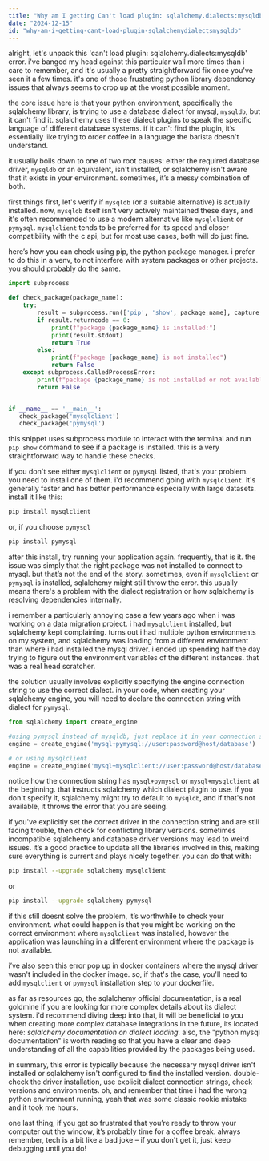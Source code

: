 ```yaml
---
title: "Why am I getting Can't load plugin: sqlalchemy.dialects:mysqldb?"
date: "2024-12-15"
id: "why-am-i-getting-cant-load-plugin-sqlalchemydialectsmysqldb"
---
```


alright, let's unpack this 'can't load plugin: sqlalchemy.dialects:mysqldb' error. i've banged my head against this particular wall more times than i care to remember, and it's usually a pretty straightforward fix once you've seen it a few times. it's one of those frustrating python library dependency issues that always seems to crop up at the worst possible moment.

the core issue here is that your python environment, specifically the sqlalchemy library, is trying to use a database dialect for mysql, `mysqldb`, but it can't find it. sqlalchemy uses these dialect plugins to speak the specific language of different database systems. if it can't find the plugin, it’s essentially like trying to order coffee in a language the barista doesn't understand.

it usually boils down to one of two root causes: either the required database driver, `mysqldb` or an equivalent, isn't installed, or sqlalchemy isn't aware that it exists in your environment. sometimes, it’s a messy combination of both.

first things first, let's verify if `mysqldb` (or a suitable alternative) is actually installed. now, `mysqldb` itself isn't very actively maintained these days, and it's often recommended to use a modern alternative like `mysqlclient` or `pymysql`.  `mysqlclient` tends to be preferred for its speed and closer compatibility with the c api, but for most use cases, both will do just fine.

here’s how you can check using pip, the python package manager. i prefer to do this in a venv, to not interfere with system packages or other projects. you should probably do the same.
```python
import subprocess

def check_package(package_name):
    try:
        result = subprocess.run(['pip', 'show', package_name], capture_output=True, text=True, check=True)
        if result.returncode == 0:
            print(f"package {package_name} is installed:")
            print(result.stdout)
            return True
        else:
            print(f"package {package_name} is not installed")
            return False
    except subprocess.CalledProcessError:
        print(f"package {package_name} is not installed or not available in the current environment.")
        return False


if __name__ == '__main__':
   check_package('mysqlclient')
   check_package('pymysql')

```
this snippet uses subprocess module to interact with the terminal and run `pip show` command to see if a package is installed. this is a very straightforward way to handle these checks.

if you don't see either `mysqlclient` or `pymysql` listed, that's your problem. you need to install one of them. i'd recommend going with `mysqlclient`. it's generally faster and has better performance especially with large datasets. install it like this:
```bash
pip install mysqlclient
```
or, if you choose `pymysql`
```bash
pip install pymysql
```
after this install, try running your application again. frequently, that is it. the issue was simply that the right package was not installed to connect to mysql. but that’s not the end of the story. sometimes, even if `mysqlclient` or `pymysql` is installed, sqlalchemy might still throw the error. this usually means there's a problem with the dialect registration or how sqlalchemy is resolving dependencies internally.

i remember a particularly annoying case a few years ago when i was working on a data migration project. i had `mysqlclient` installed, but sqlalchemy kept complaining. turns out i had multiple python environments on my system, and sqlalchemy was loading from a different environment than where i had installed the mysql driver. i ended up spending half the day trying to figure out the environment variables of the different instances. that was a real head scratcher.

the solution usually involves explicitly specifying the engine connection string to use the correct dialect. in your code, when creating your sqlalchemy engine, you will need to declare the connection string with dialect for `pymysql`.

```python
from sqlalchemy import create_engine

#using pymysql instead of mysqldb, just replace it in your connection string.
engine = create_engine('mysql+pymysql://user:password@host/database')

# or using mysqlclient
engine = create_engine('mysql+mysqlclient://user:password@host/database')

```
notice how the connection string has `mysql+pymysql` or `mysql+mysqlclient` at the beginning. that instructs sqlalchemy which dialect plugin to use. if you don't specify it, sqlalchemy might try to default to `mysqldb`, and if that's not available, it throws the error that you are seeing.

if you've explicitly set the correct driver in the connection string and are still facing trouble, then check for conflicting library versions. sometimes incompatible sqlalchemy and database driver versions may lead to weird issues. it’s a good practice to update all the libraries involved in this, making sure everything is current and plays nicely together. you can do that with:
```bash
pip install --upgrade sqlalchemy mysqlclient
```
or
```bash
pip install --upgrade sqlalchemy pymysql
```
if this still doesnt solve the problem, it’s worthwhile to check your environment. what could happen is that you might be working on the correct environment where `mysqlclient` was installed, however the application was launching in a different environment where the package is not available.

i’ve also seen this error pop up in docker containers where the mysql driver wasn't included in the docker image. so, if that's the case, you'll need to add `mysqlclient` or `pymysql` installation step to your dockerfile.

as far as resources go, the sqlalchemy official documentation, is a real goldmine if you are looking for more complex details about its dialect system. i'd recommend diving deep into that, it will be beneficial to you when creating more complex database integrations in the future, its located here: *sqlalchemy documentation on dialect loading*. also, the "python mysql documentation" is worth reading so that you have a clear and deep understanding of all the capabilities provided by the packages being used.

in summary, this error is typically because the necessary mysql driver isn't installed or sqlalchemy isn't configured to find the installed version. double-check the driver installation, use explicit dialect connection strings, check versions and environments. oh, and remember that time i had the wrong python environment running, yeah that was some classic rookie mistake and it took me hours.

one last thing, if you get so frustrated that you’re ready to throw your computer out the window, it’s probably time for a coffee break. always remember, tech is a bit like a bad joke – if you don't get it, just keep debugging until you do!

